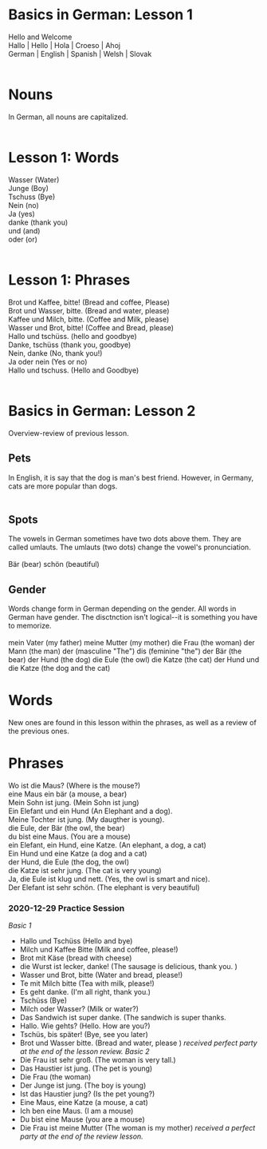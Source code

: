 # Basics in German: Lesson 1<br>
Hello and Welcome <br>
Hallo | Hello | Hola | Croeso | Ahoj <br>
German | English | Spanish | Welsh | Slovak <br>
<br>
# Nouns <br>
In German, all nouns are capitalized. <br>
<br>
# Lesson 1: Words <br>
Wasser (Water) <br>
Junge (Boy) <br>
Tschuss (Bye) <br>
Nein (no)<br>
Ja (yes)<br>
danke (thank you) <br>
und (and)<br>
oder (or) <br>
<br>
# Lesson 1: Phrases <br>
Brot und Kaffee, bitte! (Bread and coffee, Please) <br>
Brot und Wasser, bitte.  (Bread and water, please) <br>
Kaffee und Milch, bitte.  (Coffee and Milk, please) <br>
Wasser und Brot, bitte! (Coffee and Bread, please) <br>
Hallo und tschüss. (hello and goodbye) <br>
Danke, tschüss (thank you, goodbye) <br>
Nein, danke (No, thank you!) <br>
Ja oder nein (Yes or no)<br>
Hallo und tschuss. (Hello and Goodbye)<br>
<br>

# Basics in German: Lesson 2<br>
Overview-review of previous lesson. 
<br>
## Pets<br>
In English, it is say that the dog is man's best friend.  However, in Germany, cats are more popular than dogs. <br>
<br>
## Spots <br>
The vowels in German sometimes have two dots above them.  They are called umlauts.  The umlauts (two dots) change the vowel's pronunciation. <br>
<br>
        Bär (bear) 
        schön (beautiful) 

## Gender<br>
Words change form in German depending on the gender. All words in German have gender. The disctnction isn't logical--it is something you have to memorize. <br>
<br>
        mein Vater (my father) 
        meine Mutter (my mother) 
        die Frau (the woman)
        der Mann (the man) 
        der (masculine "The") 
        dis (feminine "the")
        der Bär (the bear) 
        der Hund (the dog)
        die Eule (the owl)
        die Katze (the cat) 
        der Hund und die Katze (the dog and the cat) 
<br>
# Words <br>
New ones are found in this lesson within the phrases, as well as a review of the previous ones. 
<br>
# Phrases <br>
Wo ist die Maus?  (Where is the mouse?)<br>
eine Maus ein bär  (a mouse, a bear) <br>
Mein Sohn ist jung.  (Mein Sohn ist jung)<br>
Ein Elefant und ein Hund (An Elephant and a dog).<br>
Meine Tochter ist jung. (My daugther is young). <br>
die Eule, der Bär (the owl, the bear) <br>
du bist eine Maus.  (You are a mouse)<br>
ein Elefant, ein Hund, eine Katze.  (An elephant, a dog, a cat)<br>
Ein Hund und eine Katze (a dog and a cat) <br>
der Hund, die Eule (the dog, the owl) <br>
die Katze ist sehr jung. (The cat is very young) <br>
Ja, die Eule ist klug und nett. (Yes, the owl is smart and nice).  <br>
Der Elefant ist sehr schön.  (The elephant is very beautiful)  <br>

### 2020-12-29 Practice Session 
*Basic 1*
* Hallo und Tschüss (Hello and bye)
* Milch und Kaffee Bitte  (Milk and coffee, please!)
* Brot mit Käse (bread with cheese)
* die Wurst ist lecker, danke! (The sausage is delicious, thank you. )
* Wasser und Brot, bitte (Water and bread, please!)
* Te mit Milch bitte (Tea with milk, please!)
* Es geht danke. (I'm all right, thank you.)
* Tschüss (Bye)
* Milch oder Wasser? (Milk or water?)
* Das Sandwich ist super danke. (The sandwich is super thanks.
* Hallo. Wie gehts?  (Hello. How are you?)
* Tschüs, bis später! (Bye, see you later)
* Brot und Wasser bitte. (Bread and water, please )
*received perfect party at the end of the lesson review.* 
*Basic 2*
* Die Frau ist sehr groß. (The woman is very tall.)
* Das Haustier ist jung. (The pet is young)
* Die Frau (the woman)
* Der Junge ist jung. (The boy is young)
* Ist das Haustier jung? (Is the pet young?)
* Eine Maus, eine Katze (a mouse, a cat)
* Ich ben eine Maus. (I am a mouse)
* Du bist eine Mause (you are a mouse)
* Die Frau ist meine Mutter (The woman is my mother)
*received a perfect party at the end of the review lesson.* 
